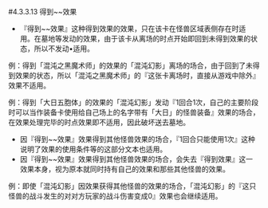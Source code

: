 #4.3.3.13        得到~~效果
* 『得到~~效果』这种得到效果的效果，只在该卡在怪兽区域表侧存在时适用。在墓地等发动的效果，由于该卡从离场的时点开始即回到未得到效果的状态，所以不发动•适用。

例：得到「混沌之黑魔术师」的效果的「混沌幻影」离场的场合，由于回到了未得到效果的状态，所以「混沌之黑魔术师」的『这张卡离场时，直接从游戏中除外』效果不适用。

例：得到「大日五胞体」的效果的「混沌幻影」发动『1回合1次，自己的主要阶段时可以当作装备卡使用给自己场上的名字带有「大日」的怪兽装备』效果的场合，在效果处理完毕的时点效果即不适用，因此破坏送去墓地。
* 因『得到~~效果』效果得到其他怪兽效果的场合，『1回合只能使用1次』这种说明了效果的使用条件等的这部分文本也适用。
* 因『得到~~效果』效果得到其他怪兽效果的场合，会失去『得到效果』这一效果本身，视为原本就同时持有自己的效果和那些其他怪兽的效果。

例：即使「混沌幻影」因效果获得其他怪兽的效果的场合，「混沌幻影」的『这只怪兽的战斗发生的对对方玩家的战斗伤害变成0』效果也会继续适用。
